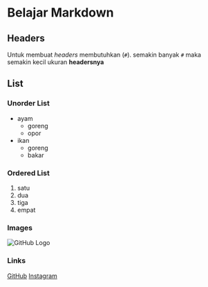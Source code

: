# Belajar Markdown
## Headers
Untuk membuat _headers_ membutuhkan (`#`). semakin banyak `#` maka semakin kecil ukuran __headersnya__

## List
### Unorder List
- ayam
  - goreng
  - opor
- ikan
  - goreng
  - bakar

### Ordered List
1. satu
2. dua
3. tiga
4. empat

### Images
![GitHub Logo](https://cdn1-production-images-kly.akamaized.net/dqxPE0JJhospM3y7fOPyUe7awqA=/0x312:3960x2544/375x208/filters:quality(75):strip_icc():format(jpeg)/kly-media-production/medias/2957655/original/008275100_1572854649-shutterstock_547315147.jpg)

### Links
[GitHub](http://github.com)
[Instagram](http://instagram.com)